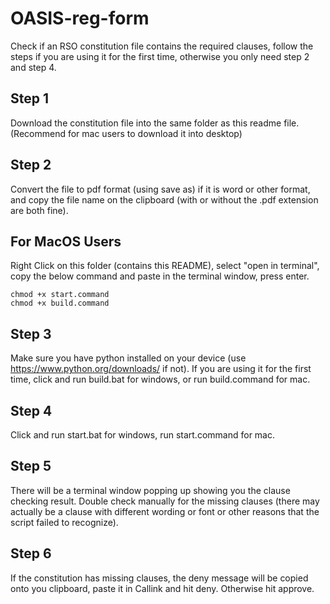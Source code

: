 # OASIS-reg-form
Check if an RSO constitution file contains the required clauses, follow the steps if you are using it for the first time, otherwise you only need step 2 and step 4.

## Step 1
Download the constitution file into the same folder as this readme file. (Recommend for mac users to download it into desktop)
## Step 2
Convert the file to pdf format (using save as) if it is word or other format, and copy the file name on the clipboard (with or without the .pdf extension are both fine).
## For MacOS Users
Right Click on this folder (contains this README), select "open in terminal", copy the below command and paste in the terminal window, press enter.
```
chmod +x start.command
chmod +x build.command
```
## Step 3
Make sure you have python installed on your device (use https://www.python.org/downloads/ if not). If you are using it for the first time, click and run build.bat for windows, or run build.command for mac.
## Step 4
Click and run start.bat for windows, run start.command for mac.
## Step 5
There will be a terminal window popping up showing you the clause checking result. Double check manually for the missing clauses (there may actually be a clause with different wording or font or other reasons that the script failed to recognize).
## Step 6
If the constitution has missing clauses, the deny message will be copied onto you clipboard, paste it in Callink and hit deny. Otherwise hit approve.